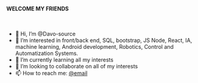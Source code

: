 <h4>WELCOME MY FRIENDS</h4>
<br>
<div>
  <ul>
    <li>👋 Hi, I’m @Davo-source</li>
    <li>👀 I’m interested in front/back end, SQL, bootstrap, JS Node, React, IA, machine learning, Android development, Robotics, Control and Automatization Systems. </li>
    <li>🌱 I’m currently learning all my interests</li>
    <li>💞️ I’m looking to collaborate on all of my interests</li>
    <li>📫 How to reach me: <a href="darhat265@gmail.com">@email</a>
</li>
  </ul>
</div>

<!---
Davo-source/Davo-source is a ✨ special ✨ repository because its `README.md` (this file) appears on your GitHub profile.
You can click the Preview link to take a look at your changes.
--->
